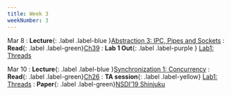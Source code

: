 ```yaml
---
title: Week 3
weekNumber: 3
---
```


Mar 8
: **Lecture**{: .label .label-blue }[Abstraction 3: IPC, Pipes and Sockets](/sp22/assets/slides/lec05_abstraction3.pdf)
    : **Read**{: .label .label-green}[Ch39](https://pages.cs.wisc.edu/~remzi/OSTEP/file-intro.pdf)
: **Lab 1 Out**{: .label .label-purple } [Lab1: Threads](https://alfredthiel.gitbook.io/pintosbook/project-description/lab1-threads)


Mar 10
: **Lecture**{: .label .label-blue }[Synchronization 1: Concurrency](/sp22/assets/slides/lec06_synchronization1.pdf)
    : **Read**{: .label .label-green}[Ch26](https://pages.cs.wisc.edu/~remzi/OSTEP/threads-intro.pdf)
: **TA session**{: .label .label-yellow} [Lab1: Threads](/sp22/assets/slides/TA_session2.pdf)
    : **Paper**{: .label .label-green}[NSDI'19 Shinjuku](https://www.usenix.org/conference/nsdi19/presentation/kaffes)

